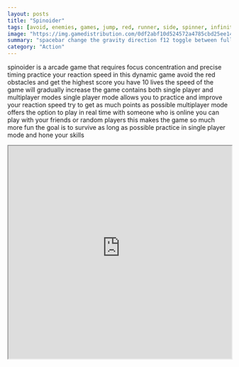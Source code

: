 ```yaml
---
layout: posts
title: "Spinoider"
tags: [avoid, enemies, games, jump, red, runner, side, spinner, infinity, mdv, spacebar, spinoider, free, online, games, oyna, game, free, games, play, play, games]
image: "https://img.gamedistribution.com/0df2abf10d524572a4785cbd25ee14e7.jpg"
summary: "spacebar change the gravity direction f12 toggle between fullscreen mode and windowed mode esc return to the main menu work only in single player mode  free online games oyna game free games play play games"
category: "Action"
---
```


spinoider is a arcade game that requires focus concentration and precise timing practice your reaction speed in this dynamic game avoid the red obstacles and get the highest score you have 10 lives the speed of the game will gradually increase the game contains both single player and multiplayer modes single player mode allows you to practice and improve your reaction speed try to get as much points as possible multiplayer mode offers the option to play in real time with someone who is online you can play with your friends or random players this makes the game so much more fun the goal is to survive as long as possible practice in single player mode and hone your skills

<iframe width="100%" height="480px;" src="https://html5.gamedistribution.com/0df2abf10d524572a4785cbd25ee14e7/"></iframe>